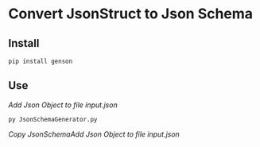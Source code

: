 # Convert JsonStruct to Json Schema 

## Install

```
pip install genson
```
## Use
_Add Json Object to file input.json_

```pypthon
py JsonSchemaGenerator.py
```
_Copy JsonSchemaAdd Json Object to file input.json_